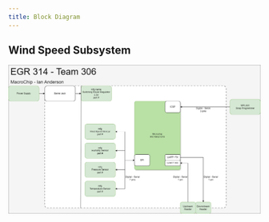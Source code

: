 ```yaml
---
title: Block Diagram
---
```


## Wind Speed Subsystem

![Block Diagram](./assets/images/Block01.png)
